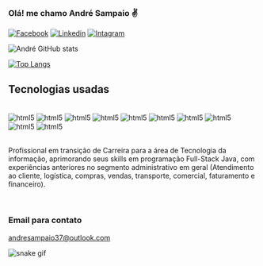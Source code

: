 ### Olá! me chamo André Sampaio ✌️

[![Facebook](https://img.shields.io/badge/Facebook-1877F2?style=for-the-badge&logo=facebook&logoColor=white)](https://www.facebook.com/andre.sampaio.587)
[![Linkedin](https://img.shields.io/badge/LinkedIn-0077B5?style=for-the-badge&logo=linkedin&logoColor=white)](https://www.linkedin.com/in/andre-sampaio-a1471b164/)
[![Intagram](https://img.shields.io/badge/Instagram-E4405F?style=for-the-badge&logo=instagram&logoColor=white)](https://www.instagram.com/andre.sampaio.38/)

![André GitHub stats](https://github-readme-stats.vercel.app/api?username=dreds1522&show_icons=true&theme=dracula)

[![Top Langs](https://github-readme-stats.vercel.app/api/top-langs/?username=dreds1522)](https://github.com/anuraghazra/github-readme-stats)

## Tecnologias usadas
<div style= "display: inline_block"><br/>
   <img align="center" alt="html5" src="https://img.shields.io/badge/HTML5-E34F26?style=for-the-badge&logo=html5&logoColor=white">
   <img align="center" alt="html5" src="https://img.shields.io/badge/CSS-239120?&style=for-the-badge&logo=css3&logoColor=white">
   <img align="center" alt="html5" src="https://img.shields.io/badge/JavaScript-F7DF1E?style=for-the-badge&logo=javascript&logoColor=black">
   <img align="center" alt="html5" src="https://img.shields.io/badge/TypeScript-007ACC?style=for-the-badge&logo=typescript&logoColor=white">
   <img align="center" alt="html5" src="https://img.shields.io/badge/Java-ED8B00?style=for-the-badge&logo=openjdk&logoColor=white">
   <img align="center" alt="html5" src="https://img.shields.io/badge/Vue.js-35495E?style=for-the-badge&logo=vue.js&logoColor=4FC08D">
   <img align="center" alt="html5" src="https://img.shields.io/badge/Bootstrap-563D7C?style=for-the-badge&logo=bootstrap&logoColor=white">
   <img align="center" alt="html5" src="https://img.shields.io/badge/jQuery-0769AD?style=for-the-badge&logo=jquery&logoColor=white">
   <img align="center" alt="html5" src="https://img.shields.io/badge/MySQL-00000F?style=for-the-badge&logo=mysql&logoColor=white">
   <img align="center" alt="html5" src="https://img.shields.io/badge/PostgreSQL-316192?style=for-the-badge&logo=postgresql&logoColor=white">
</div>
<br/>

Profissional em transição de Carreira para a área de Tecnologia da informação, aprimorando seus skills em programação Full-Stack Java, com experiências anteriores no segmento administrativo em geral (Atendimento ao cliente, logística, compras, vendas, transporte, comercial, faturamento e financeiro). 

<br/>

### Email para contato
andresampaio37@outlook.com

![snake gif](https://github.com/dreds1522/dreds1522/blob/output/github-contribution-grid-snake.svg)
